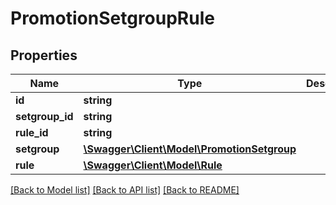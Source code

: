 # PromotionSetgroupRule

## Properties
Name | Type | Description | Notes
------------ | ------------- | ------------- | -------------
**id** | **string** |  | [optional] 
**setgroup_id** | **string** |  | 
**rule_id** | **string** |  | 
**setgroup** | [**\Swagger\Client\Model\PromotionSetgroup**](PromotionSetgroup.md) |  | [optional] 
**rule** | [**\Swagger\Client\Model\Rule**](Rule.md) |  | [optional] 

[[Back to Model list]](../../README.md#documentation-for-models) [[Back to API list]](../../README.md#documentation-for-api-endpoints) [[Back to README]](../../README.md)

